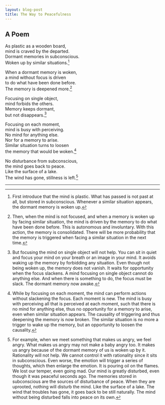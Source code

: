 ```yaml
---
layout: blog-post
title: The Way to Peacefulness
---
```


## A Poem

As plastic as a wooden board,  
mind is craved by the departed.  
Dormant memories in subconscious.  
Woken up by similar situations.[^1]  

  [^1]: First introduce that the mind is plastic. What has passed is not past at all, but stored in subconscious. Whenever a similar situation appears, the dormant memory is woken up.

When a dormant memory is woken,  
a mind without focus is driven  
to do what have been done before.  
The memory is deepened more.[^2]  

  [^2]: Then, when the mind is not focused, and when a memory is woken up by facing similar situation, the mind is driven by the memory to do what have been done before. This is autonomous and involuntary. With this action, the memory is consolidated. There will be more probability that the memory is triggered when facing a similar situation in the next time.

Focusing on single object,  
mind forbids the others.  
Memory keeps dormant,  
but not disappears.[^3]  

  [^3]: But focusing the mind on single object will not help. You can sit in quiet and focus your mind on your breath or an image in your mind. It avoids waking up the memory by forbidding any situation. Even though not being woken up, the memory does not vanish. It waits for opportunity when the focus slackens. A mind focusing on single object cannot do anything else. And when there is something to do, the focus must be slack. The dormant memory now awake.

Focusing on each moment,  
mind is busy with perceiving.  
No mind for anything else.  
Nor for a memory to arise.  
Similar situation turns to loosen  
the memory that would be woken.[^4]  

  [^4]: While by focusing on each moment, the mind can perform actions without slackening the focus. Each moment is new. The mind is busy with perceiving all that is perceived at each moment, such that there is no mind for anything else, thus no opportunity for a memory to arise, even when similar situation appears. The causality of triggering and thus deepening the memory is now broken. The similar situation is no more a trigger to wake up the memory, but an opportunity to loosen the causality.

No disturbance from subconscious,  
the mind goes back to peace.  
Like the surface of a lake.  
The wind has gone, stillness is left.[^5]  

  [^5]: For example, when we meet something that makes us angry, we feel angry. What makes us angry may not make a baby angry too. It makes us angry because of the dormant memory of us is woken up by it. Rationality will not help. We cannot control it with rationality since it sits in subconscious. Even worse, the emotion will trigger a series of thoughts, which then enlarge the emotion. It is pouring oil on the flames. We lost our temper, even going mad. Our mind is greatly disturbed, even though it was peaceful seconds ago. The memories stored in subconscious are the sources of disturbance of peace. When they are uprooted, nothing will disturb the mind. Like the surface of a lake. The wind that troubles has gone, it goes back to be still naturally. The mind without being disturbed falls into peace on its own.

---
